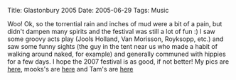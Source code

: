Title: Glastonbury 2005
Date: 2005-06-29
Tags: Music

Woo! Ok, so the torrential rain and inches of mud were a bit of a pain, but didn't dampen many spirits and the festival was still a lot of fun :)
I saw some groovy acts play (Jools Holland, Van Morisson, Royksopp, etc.) and saw some funny sights (the guy in the tent near us who made a habit of walking around naked, for example) and generally communed with hippies for a few days.
I hope the 2007 festival is as good, if not better!
My pics are [here](http://gallery.tenshu.net/thumbnails.php?album=29), mooks's are [here](http://www.zoze.co.uk/gallery/Glastonbury) and Tam's are [here](http://tamsin.moye.me.uk/pics/gallery/Glastonbury05/)
